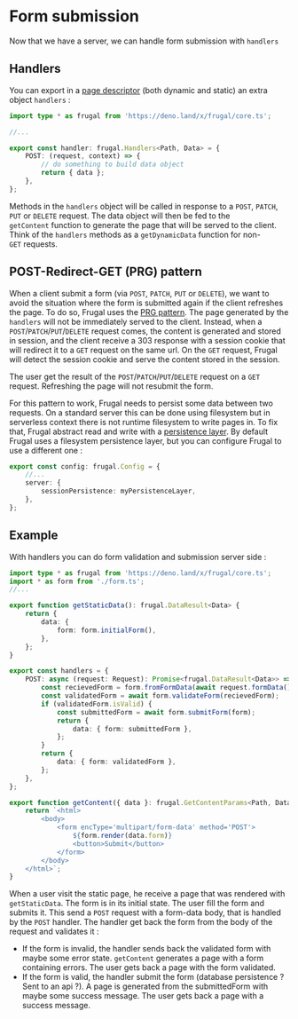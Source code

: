 # Form submission

Now that we have a server, we can handle form submission with `handlers`

## Handlers

You can export in a [page descriptor](/docs/api/01-page-descriptor) (both dynamic and static) an extra object `handlers` :

```ts
import type * as frugal from 'https://deno.land/x/frugal/core.ts';

//...

export const handler: frugal.Handlers<Path, Data> = {
    POST: (request, context) => {
        // do something to build data object
        return { data };
    },
};
```

Methods in the `handlers` object will be called in response to a `POST`, `PATCH`, `PUT` or `DELETE` request. The data object will then be fed to the `getContent` function to generate the page that will be served to the client. Think of the `handlers` methods as a `getDynamicData` function for non-`GET` requests.

## POST-Redirect-GET (PRG) pattern

When a client submit a form (via `POST`, `PATCH`, `PUT` or `DELETE`), we want to avoid the situation where the form is submitted again if the client refreshes the page. To do so, Frugal uses the [PRG pattern](https://en.wikipedia.org/wiki/Post/Redirect/Get). The page generated by the `handlers` will not be immediately served to the client. Instead, when a `POST`/`PATCH`/`PUT`/`DELETE` request comes, the content is generated and stored in session, and the client receive a 303 response with a session cookie that will redirect it to a `GET` request on the same url. On the `GET` request, Frugal will detect the session cookie and serve the content stored in the session.

The user get the result of the `POST`/`PATCH`/`PUT`/`DELETE` request on a `GET` request. Refreshing the page will not resubmit the form.

For this pattern to work, Frugal needs to persist some data between two requests. On a standard server this can be done using filesystem but in serverless context there is not runtime filesystem to write pages in. To fix that, Frugal abstract read and write with a [persistence layer](/docs/api/04-persistence). By default Frugal uses a filesystem persistence layer, but you can configure Frugal to use a different one :

```ts
export const config: frugal.Config = {
    //...
    server: {
        sessionPersistence: myPersistenceLayer,
    },
};
```

## Example

With handlers you can do form validation and submission server side :

```ts
import type * as frugal from 'https://deno.land/x/frugal/core.ts';
import * as form from './form.ts';
//...

export function getStaticData(): frugal.DataResult<Data> {
    return {
        data: {
            form: form.initialForm(),
        },
    };
}

export const handlers = {
    POST: async (request: Request): Promise<frugal.DataResult<Data>> => {
        const recievedForm = form.fromFormData(await request.formData());
        const validatedForm = await form.validateForm(recievedForm);
        if (validatedForm.isValid) {
            const submittedForm = await form.submitForm(form);
            return {
                data: { form: submittedForm },
            };
        }
        return {
            data: { form: validatedForm },
        };
    },
};

export function getContent({ data }: frugal.GetContentParams<Path, Data>) {
    return `<html>
        <body>
            <form encType='multipart/form-data' method='POST'>
                ${form.render(data.form)}
                <button>Submit</button>
            </form>
        </body>
    </html>`;
}
```

When a user visit the static page, he receive a page that was rendered with `getStaticData`. The form is in its initial state. The user fill the form and submits it. This send a `POST` request with a form-data body, that is handled by the `POST` handler. The handler get back the form from the body of the request and validates it :

- If the form is invalid, the handler sends back the validated form with maybe some error state. `getContent` generates a page with a form containing errors. The user gets back a page with the form validated.
- If the form is valid, the handler submit the form (database persistence ? Sent to an api ?). A page is generated from the submittedForm with maybe some success message. The user gets back a page with a success message.
